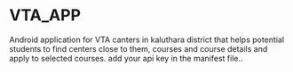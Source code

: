 # VTA_APP
Android application for VTA canters in kaluthara district that helps potential students to find centers close to them, courses and course details and apply to selected courses.
add your api key in the manifest file..
